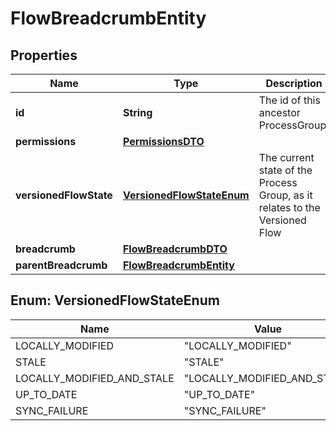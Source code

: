 # FlowBreadcrumbEntity

## Properties
Name | Type | Description | Notes
------------ | ------------- | ------------- | -------------
**id** | **String** | The id of this ancestor ProcessGroup. |  [optional]
**permissions** | [**PermissionsDTO**](PermissionsDTO.md) |  |  [optional]
**versionedFlowState** | [**VersionedFlowStateEnum**](#VersionedFlowStateEnum) | The current state of the Process Group, as it relates to the Versioned Flow |  [optional]
**breadcrumb** | [**FlowBreadcrumbDTO**](FlowBreadcrumbDTO.md) |  |  [optional]
**parentBreadcrumb** | [**FlowBreadcrumbEntity**](FlowBreadcrumbEntity.md) |  |  [optional]

<a name="VersionedFlowStateEnum"></a>
## Enum: VersionedFlowStateEnum
Name | Value
---- | -----
LOCALLY_MODIFIED | &quot;LOCALLY_MODIFIED&quot;
STALE | &quot;STALE&quot;
LOCALLY_MODIFIED_AND_STALE | &quot;LOCALLY_MODIFIED_AND_STALE&quot;
UP_TO_DATE | &quot;UP_TO_DATE&quot;
SYNC_FAILURE | &quot;SYNC_FAILURE&quot;
